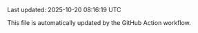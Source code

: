 Last updated: 2025-10-20 08:16:19 UTC

This file is automatically updated by the GitHub Action workflow.
